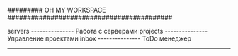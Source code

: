 ######### OH MY WORKSPACE  ##########################################

servers   ---------------  Работа с серверами
projects  ---------------  Управление проектами
inbox     ---------------  ToDo менеджер

------------------------------------------------------------------
